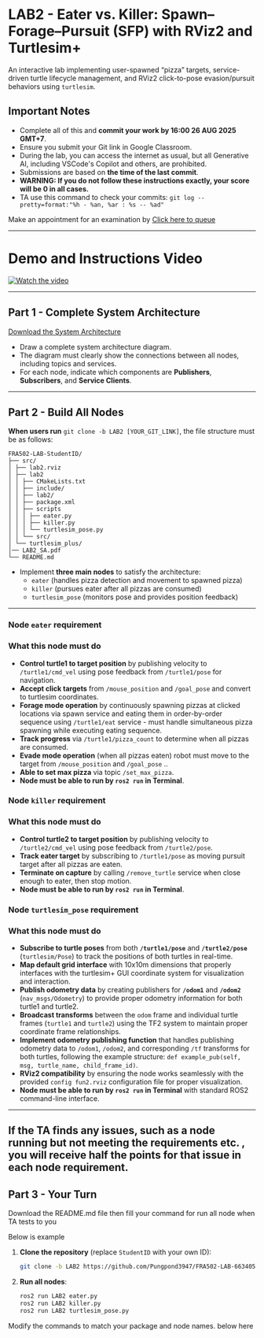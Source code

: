 # LAB2 - Eater vs. Killer: Spawn–Forage–Pursuit (SFP) with RViz2 and Turtlesim+

An interactive lab implementing user-spawned “pizza” targets, service-driven turtle lifecycle management, and RViz2 click-to-pose evasion/pursuit behaviors using `turtlesim`.

## Important Notes
- Complete all of this and **commit your work by 16:00 26 AUG 2025 GMT+7**.
- Ensure you submit your Git link in Google Classroom.
- During the lab, you can access the internet as usual, but all Generative AI, including VSCode's Copilot and others, are prohibited.
- Submissions are based on **the time of the last commit**.
- **WARNING: If you do not follow these instructions exactly, your score will be 0 in all cases.**
- TA use this command to check your commits: ```git log --pretty=format:"%h - %an, %ar : %s -- %ad"```

Make an appointment for an examination by [Click here to queue](https://docs.google.com/spreadsheets/d/102x7QDbCxpxB_BmuFilWCqS9xsuPyOtY7FSXAnwPJss/edit?usp=sharing)

---

# Demo and Instructions Video

[![Watch the video](https://i.ytimg.com/an_webp/keqN5zx5Sp0/mqdefault_6s.webp?du=3000&sqp=CP6AtsUG&rs=AOn4CLCAjv0DwNV-l73dpPpHO3OjVMZj_w)](https://youtu.be/keqN5zx5Sp0)

---
## Part 1 - Complete System Architecture

[Download the System Architecture](./LAB2_SA.pdf)

- Draw a complete system architecture diagram.  
- The diagram must clearly show the connections between all nodes, including topics and services.  
- For each node, indicate which components are **Publishers**, **Subscribers**, and **Service Clients**.  

---

## Part 2 - Build All Nodes

**When users run** `git clone -b LAB2 [YOUR_GIT_LINK]`, the file structure must be as follows:



```
FRA502-LAB-StudentID/
├── src/
│ ├── lab2.rviz
│ ├── lab2
│ │ ├── CMakeLists.txt
│ │ ├── include/
│ │ ├── lab2/
│ │ ├── package.xml
│ │ ├── scripts
│ │ │ ├── eater.py
│ │ │ ├── killer.py
│ │ │ └── turtlesim_pose.py
│ │ └── src/
│ └── turtlesim_plus/
│── LAB2_SA.pdf
└── README.md

```

- Implement **three main nodes** to satisfy the architecture:  
  - `eater` (handles pizza detection and movement to spawned pizza)  
  - `killer` (pursues eater after all pizzas are consumed)  
  - `turtlesim_pose` (monitors pose and provides position feedback)  


---
### Node `eater` requirement
### What this node **must do**
- **Control turtle1 to target position** by publishing velocity to `/turtle1/cmd_vel` using pose feedback from `/turtle1/pose` for navigation.
- **Accept click targets** from `/mouse_position` and `/goal_pose` and convert to turtlesim coordinates.
- **Forage mode operation** by continuously spawning pizzas at clicked locations via spawn service and eating them in order-by-order sequence using `/turtle1/eat` service - must handle simultaneous pizza spawning while executing eating sequence.
- **Track progress** via `/turtle1/pizza_count` to determine when all pizzas are consumed.
- **Evade mode operation** (when all pizzas eaten) robot must move to the target from `/mouse_position` and `/goal_pose` ..
- **Able to set max pizza** via topic `/set_max_pizza`.
- **Node must be able to run by `ros2 run` in Terminal**.

### Node `killer` requirement  
### What this node **must do**
- **Control turtle2 to target position** by publishing velocity to `/turtle2/cmd_vel` using pose feedback from `/turtle2/pose`.
- **Track eater target** by subscribing to `/turtle1/pose` as moving pursuit target after all pizzas are eaten.
- **Terminate on capture** by calling `/remove_turtle` service when close enough to eater, then stop motion.
- **Node must be able to run by `ros2 run` in Terminal**.

### Node `turtlesim_pose` requirement
### What this node **must do**
- **Subscribe to turtle poses** from both **`/turtle1/pose`** and **`/turtle2/pose`** (`turtlesim/Pose`) to track the positions of both turtles in real-time.
- **Map default grid interface** with 10x10m dimensions that properly interfaces with the turtlesim+ GUI coordinate system for visualization and interaction.
- **Publish odometry data** by creating publishers for **`/odom1`** and **`/odom2`** (`nav_msgs/Odometry`) to provide proper odometry information for both turtle1 and turtle2.
- **Broadcast transforms** between the `odom` frame and individual turtle frames (`turtle1` and `turtle2`) using the TF2 system to maintain proper coordinate frame relationships.
- **Implement odometry publishing function** that handles publishing odometry data to `/odom1`, `/odom2`, and corresponding `/tf` transforms for both turtles, following the example structure: `def example_pub(self, msg, turtle_name, child_frame_id)`.
- **RViz2 compatibility** by ensuring the node works seamlessly with the provided `config fun2.rviz` configuration file for proper visualization.
- **Node must be able to run by `ros2 run` in Terminal** with standard ROS2 command-line interface.
---
## **If the TA finds any issues, such as a node running but not meeting the requirements etc. , you will receive half the points for that issue in each node requirement.**

## Part 3 - Your Turn

Download the README.md file then fill your command for run all node when TA tests to you

Below is example

1. **Clone the repository** (replace `StudentID` with your own ID):
   ```bash
   git clone -b LAB2 https://github.com/Pungpond3947/FRA502-LAB-66340500006.git
    ```
2. **Run all nodes**:
   ```bash
   ros2 run LAB2 eater.py
   ros2 run LAB2 killer.py
   ros2 run LAB2 turtlesim_pose.py
   ```



Modify the commands to match your package and node names. below here